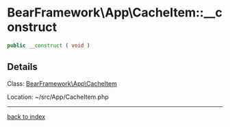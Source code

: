 # BearFramework\App\CacheItem::__construct

```php
public __construct ( void )
```

## Details

Class: [BearFramework\App\CacheItem](bearframework.app.cacheitem.class.md)

Location: ~/src/App/CacheItem.php

---

[back to index](index.md)

